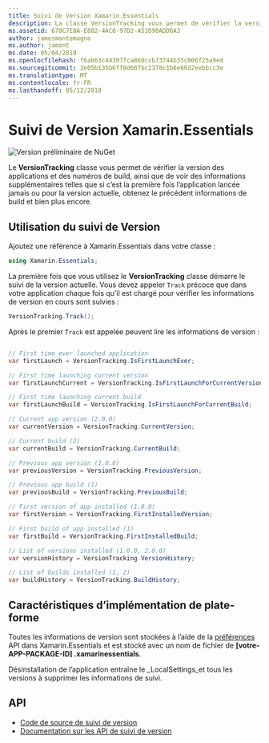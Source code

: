 ```yaml
---
title: Suivi de Version Xamarin.Essentials
description: La classe VersionTracking vous permet de vérifier la version des applications et les numéros de build, ainsi que de voir des informations supplémentaires telles que si c’est la première fois que l’application lancée jamais ou pour la version actuelle, obtenir des informations sur les version précédente et bien plus encore.
ms.assetid: 670C7E8A-E882-4AC0-97D2-A53D90ADD6A3
author: jamesmontemagno
ms.author: jamont
ms.date: 05/04/2018
ms.openlocfilehash: f6ab63c44307fca860ccb73744b35c006f25a9ed
ms.sourcegitcommit: 3e05b135b6ff0d607bc2378c1b6e66d2eebbcc3e
ms.translationtype: MT
ms.contentlocale: fr-FR
ms.lasthandoff: 05/12/2018
---
```

# <a name="xamarinessentials-version-tracking"></a>Suivi de Version Xamarin.Essentials

![Version préliminaire de NuGet](~/media/shared/pre-release.png)

Le **VersionTracking** classe vous permet de vérifier la version des applications et des numéros de build, ainsi que de voir des informations supplémentaires telles que si c’est la première fois l’application lancée jamais ou pour la version actuelle, obtenez le précédent informations de build et bien plus encore.

## <a name="using-version-tracking"></a>Utilisation du suivi de Version

Ajoutez une référence à Xamarin.Essentials dans votre classe :

```csharp
using Xamarin.Essentials;
```

La première fois que vous utilisez le **VersionTracking** classe démarre le suivi de la version actuelle. Vous devez appeler `Track` précoce que dans votre application chaque fois qu’il est chargé pour vérifier les informations de version en cours sont suivies :

```csharp
VersionTracking.Track();
```

Après le premier `Track` est appelée peuvent lire les informations de version :

```csharp

// First time ever launched application
var firstLaunch = VersionTracking.IsFirstLaunchEver;

// First time launching current version
var firstLaunchCurrent = VersionTracking.IsFirstLaunchForCurrentVersion;

// First time launching current build
var firstLaunchBuild = VersionTracking.IsFirstLaunchForCurrentBuild;

// Current app version (2.0.0)
var currentVersion = VersionTracking.CurrentVersion;

// Current build (2)
var currentBuild = VersionTracking.CurrentBuild;

// Previous app version (1.0.0)
var previousVersion = VersionTracking.PreviousVersion;

// Previous app build (1)
var previousBuild = VersionTracking.PreviousBuild;

// First version of app installed (1.0.0)
var firstVersion = VersionTracking.FirstInstalledVersion;

// First build of app installed (1)
var firstBuild = VersionTracking.FirstInstalledBuild;

// List of versions installed (1.0.0, 2.0.0)
var versionHistory = VersionTracking.VersionHistory;

// List of builds installed (1, 2)
var buildHistory = VersionTracking.BuildHistory;
```

## <a name="platform-implementation-specifics"></a>Caractéristiques d’implémentation de plate-forme

Toutes les informations de version sont stockées à l’aide de la [préférences](preferences.md) API dans Xamarin.Essentials et est stocké avec un nom de fichier de **[votre-APP-PACKAGE-ID] .xamarinessentials**.

Désinstallation de l’application entraîne le _LocalSettings_et tous les versions à supprimer les informations de suivi.

## <a name="api"></a>API

- [Code de source de suivi de version](https://github.com/xamarin/Essentials/tree/master/Xamarin.Essentials/VersionTracking)
- [Documentation sur les API de suivi de version](xref:Xamarin.Essentials.VersionTracking)

